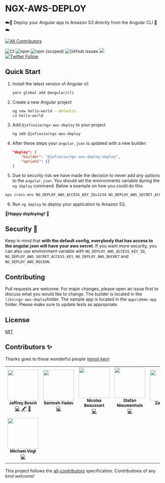 # NGX-AWS-DEPLOY

☁️🚀 Deploy your Angular app to Amazon S3 directly from the Angular CLI 🚀☁️

<!-- ALL-CONTRIBUTORS-BADGE:START - Do not remove or modify this section -->

[![All Contributors](https://img.shields.io/badge/all_contributors-8-orange.svg?style=flat-square)](#contributors-)

<!-- ALL-CONTRIBUTORS-BADGE:END -->

![CI](https://github.com/Jefiozie/ngx-aws-deploy/workflows/Publish/badge.svg)
![npm](https://img.shields.io/npm/dw/@jefiozie/ngx-aws-deploy)
![npm (scoped)](https://img.shields.io/npm/v/@jefiozie/ngx-aws-deploy)
![GitHub issues](https://img.shields.io/github/issues/jefiozie/ngx-aws-deploy)
<a href="https://twitter.com/jefiozie">
<img src="https://img.shields.io/badge/say-thanks-ff69b4.svg"/>
</a>
<a href="https://twitter.com/jefiozie">  
 <img alt="Twitter Follow" src="https://img.shields.io/twitter/follow/jefiozie?style=social">
</a>

## Quick Start

1. Install the latest version of Angular cli

   ```sh
   yarn global add @angular/cli
   ```

2. Create a new Angular project
   ```sh
   ng new hello-world --defaults
   cd hello-world
   ```
3. Add `@jefiozie/ngx-aws-deploy` to your project

   ```sh
   ng add @jefiozie/ngx-aws-deploy
   ```
4. After these steps your `angular.json` is updated with a new builder:
   ```json
   "deploy": {
       "builder": "@jefiozie/ngx-aws-deploy:deploy",
       "options": {}
   }
   ```
5. Due to security risk we have made the decision to never add any options to the `angular.json`. You should set the environments variable during the `ng deploy` command.  Below a example on how you could do this.

```bash
npx cross-env NG_DEPLOY_AWS_ACCESS_KEY_ID=1234 NG_DEPLOY_AWS_SECRET_ACCESS_KEY=321ACCESS NG_DEPLOY_AWS_BUCKET=mys3bucket NG_DEPLOY_AWS_REGION=eu-1-region ng deploy
```
6. Run `ng deploy` to deploy your application to Amazon S3.

🚀**_Happy deploying!_** 🚀

## Security 🔑

Keep in mind that **with the default config, everybody that has access to the angular.json will have your aws secret**.
If you want more security, you can also use environment variable with `NG_DEPLOY_AWS_ACCESS_KEY_ID`, `NG_DEPLOY_AWS_SECRET_ACCESS_KEY`, `NG_DEPLOY_AWS_BUCKET` and `NG_DEPLOY_AWS_REGION`.

## Contributing

Pull requests are welcome. For major changes, please open an issue first to discuss what you would like to change.
The builder is located in the `libs\ngx-aws-deploy`folder.
The sample app is located in the `apps\demo-app` folder.
Please make sure to update tests as appropriate.

## License

[MIT](./LICENSE)

## Contributors ✨

Thanks goes to these wonderful people ([emoji key](https://allcontributors.org/docs/en/emoji-key)):

<!-- ALL-CONTRIBUTORS-LIST:START - Do not remove or modify this section -->
<!-- prettier-ignore-start -->
<!-- markdownlint-disable -->
<table>
  <tr>
    <td align="center"><a href="https://jefiozie.github.io"><img src="https://avatars0.githubusercontent.com/u/17835373?v=4" width="100px;" alt=""/><br /><sub><b>Jeffrey Bosch</b></sub></a><br /><a href="https://github.com/Jefiozie/ngx-aws-deploy/commits?author=Jefiozie" title="Code">💻</a> <a href="#content-Jefiozie" title="Content">🖋</a> <a href="https://github.com/Jefiozie/ngx-aws-deploy/pulls?q=is%3Apr+reviewed-by%3AJefiozie" title="Reviewed Pull Requests">👀</a></td>
    <td align="center"><a href="https://www.santoshyadav.dev"><img src="https://avatars3.githubusercontent.com/u/11923975?v=4" width="100px;" alt=""/><br /><sub><b>Santosh Yadav</b></sub></a><br /><a href="https://github.com/Jefiozie/ngx-aws-deploy/commits?author=santoshyadav198613" title="Code">💻</a></td>
    <td align="center"><a href="https://github.com/beaussart"><img src="https://avatars0.githubusercontent.com/u/7281023?v=4" width="100px;" alt=""/><br /><sub><b>Nicolas Beaussart</b></sub></a><br /><a href="https://github.com/Jefiozie/ngx-aws-deploy/commits?author=beaussart" title="Code">💻</a></td>
    <td align="center"><a href="https://stefannieuwenhuis.github.io/"><img src="https://avatars1.githubusercontent.com/u/12104589?v=4" width="100px;" alt=""/><br /><sub><b>Stefan Nieuwenhuis</b></sub></a><br /><a href="https://github.com/Jefiozie/ngx-aws-deploy/commits?author=StefanNieuwenhuis" title="Code">💻</a></td>
    <td align="center"><a href="https://github.com/zack9433"><img src="https://avatars3.githubusercontent.com/u/1610642?v=4" width="100px;" alt=""/><br /><sub><b>Zack Yang</b></sub></a><br /><a href="https://github.com/Jefiozie/ngx-aws-deploy/commits?author=zack9433" title="Code">💻</a></td>
    <td align="center"><a href="https://djhouseknecht.github.io/"><img src="https://avatars2.githubusercontent.com/u/32391370?v=4" width="100px;" alt=""/><br /><sub><b>David Houseknecht</b></sub></a><br /><a href="https://github.com/Jefiozie/ngx-aws-deploy/commits?author=djhouseknecht" title="Documentation">📖</a></td>
    <td align="center"><a href="https://github.com/brianfromoregon"><img src="https://avatars2.githubusercontent.com/u/1198163?v=4" width="100px;" alt=""/><br /><sub><b>Brian Harris</b></sub></a><br /><a href="https://github.com/Jefiozie/ngx-aws-deploy/commits?author=brianfromoregon" title="Documentation">📖</a></td>
  </tr>
  <tr>
    <td align="center"><a href="http://www.mv-web.net"><img src="https://avatars0.githubusercontent.com/u/4363766?v=4" width="100px;" alt=""/><br /><sub><b>Michael Vogl</b></sub></a><br /><a href="https://github.com/Jefiozie/ngx-aws-deploy/commits?author=cubasepp" title="Code">💻</a></td>
  </tr>
</table>

<!-- markdownlint-enable -->
<!-- prettier-ignore-end -->

<!-- ALL-CONTRIBUTORS-LIST:END -->

This project follows the [all-contributors](https://github.com/all-contributors/all-contributors) specification. Contributions of any kind welcome!
